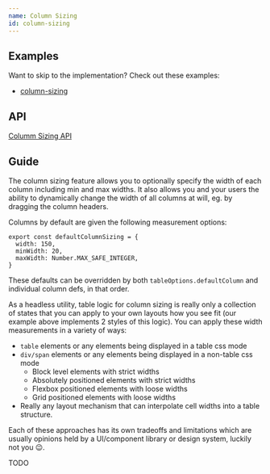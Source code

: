 ```yaml
---
name: Column Sizing
id: column-sizing
---
```


## Examples

Want to skip to the implementation? Check out these examples:

- [column-sizing](../examples/react/column-sizing)

## API

[Columm Sizing API](../api/column-sizing.md)

## Guide

The column sizing feature allows you to optionally specify the width of each column including min and max widths. It also allows you and your users the ability to dynamically change the width of all columns at will, eg. by dragging the column headers.

Columns by default are given the following measurement options:

```tsx
export const defaultColumnSizing = {
  width: 150,
  minWidth: 20,
  maxWidth: Number.MAX_SAFE_INTEGER,
}
```

These defaults can be overridden by both `tableOptions.defaultColumn` and individual column defs, in that order.

As a headless utility, table logic for column sizing is really only a collection of states that you can apply to your own layouts how you see fit (our example above implements 2 styles of this logic). You can apply these width measurements in a variety of ways:

- `table` elements or any elements being displayed in a table css mode
- `div/span` elements or any elements being displayed in a non-table css mode
  - Block level elements with strict widths
  - Absolutely positioned elements with strict widths
  - Flexbox positioned elements with loose widths
  - Grid positioned elements with loose widths
- Really any layout mechanism that can interpolate cell widths into a table structure.

Each of these approaches has its own tradeoffs and limitations which are usually opinions held by a UI/component library or design system, luckily not you 😉.

TODO
